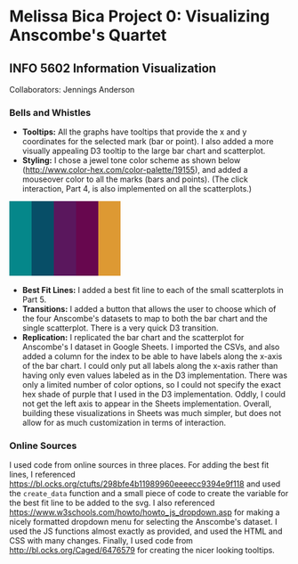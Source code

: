 # Melissa Bica Project 0: Visualizing Anscombe's Quartet
## INFO 5602 Information Visualization
Collaborators: Jennings Anderson

### Bells and Whistles
* **Tooltips:** All the graphs have tooltips that provide the x and y coordinates for the selected mark (bar or point). I also added a more visually appealing D3 tooltip to the large bar chart and scatterplot.
* **Styling:** I chose a jewel tone color scheme as shown below (http://www.color-hex.com/color-palette/19155), and added a mouseover color to all the marks (bars and points). (The click interaction, Part 4, is also implemented on all the scatterplots.) 

<img src="color_scheme.png" width="200">


* **Best Fit Lines:** I added a best fit line to each of the small scatterplots in Part 5.
* **Transitions:** I added a button that allows the user to choose which of the four Anscombe's datasets to map to both the bar chart and the single scatterplot. There is a very quick D3 transition.
* **Replication:** I replicated the bar chart and the scatterplot for Anscombe's I dataset in Google Sheets. I imported the CSVs, and also added a column for the index to be able to have labels along the x-axis of the bar chart. I could only put all labels along the x-axis rather than having only even values labeled as in the D3 implementation. There was only a limited number of color options, so I could not specify the exact hex shade of purple that I used in the D3 implementation. Oddly, I could not get the left axis to appear in the Sheets implementation. Overall, building these visualizations in Sheets was much simpler, but does not allow for as much customization in terms of interaction.

### Online Sources
I used code from online sources in three places. For adding the best fit lines, I referenced https://bl.ocks.org/ctufts/298bfe4b11989960eeeecc9394e9f118 and used the ```create_data``` function and a small piece of code to create the variable for the best fit line to be added to the svg. I also referenced https://www.w3schools.com/howto/howto_js_dropdown.asp for making a nicely formatted dropdown menu for selecting the Anscombe's dataset. I used the JS functions almost exactly as provided, and used the HTML and CSS with many changes. Finally, I used code from http://bl.ocks.org/Caged/6476579 for creating the nicer looking tooltips.

